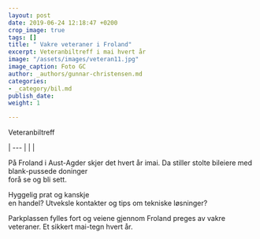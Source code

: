 ```yaml
---
layout: post
date: 2019-06-24 12:18:47 +0200
crop_image: true
tags: []
title: " Vakre veteraner i Froland"
excerpt: Veteranbiltreff i mai hvert år
image: "/assets/images/veteran11.jpg"
image_caption: Foto GC
author: _authors/gunnar-christensen.md
categories:
- _category/bil.md
publish_date: 
weight: 1

---
```

Veteranbiltreff

| --- |
|  |

  
På Froland i Aust-Agder skjer det hvert år imai. Da stiller stolte bileiere med blank-pussede doninger  
forå se og bli sett.

Hyggelig prat og kanskje  
en handel? Utveksle kontakter og tips om tekniske løsninger?  
  
 Parkplassen fylles fort og veiene gjennom Froland preges av vakre veteraner. Et sikkert mai-tegn hvert år.